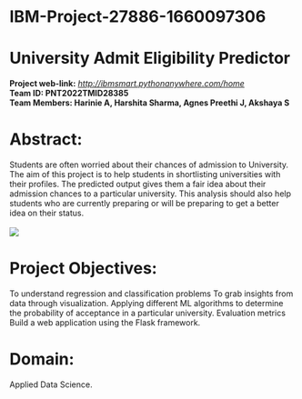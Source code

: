 # IBM-Project-27886-1660097306
# University Admit Eligibility Predictor
<b> Project web-link:</b> <i>http://ibmsmart.pythonanywhere.com/home</i><br>
<b> Team ID: PNT2022TMID28385 </b><br>
<b> Team Members: Harinie A, Harshita Sharma, Agnes Preethi J, Akshaya S </b>
# Abstract:
Students are often worried about their chances of admission to University. The aim of this project is to help students in shortlisting universities with their profiles. The predicted output gives them a fair idea about their admission chances to a particular university. This analysis should also help students who are currently preparing or will be preparing to get a better idea on their status. <br><br>
  <img src=https://jpinfotech.org/wp-content/uploads/2022/03/JPJA2105-College-Admission-Predictor-600x306.jpg>
# Project Objectives:
To understand regression and classification problems To grab insights from data through visualization. Applying different ML algorithms to determine the probability of acceptance in a particular university. Evaluation metrics Build a web application using the Flask framework.
# Domain:
Applied Data Science.
